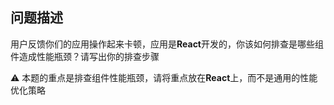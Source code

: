 ## 问题描述

<!-- 第一步：请使用「规范的md格式」详细描述问题 -->

<!-- 请二步：请在右侧选择合适的一到多个标签 -->

用户反馈你们的应用操作起来卡顿，应用是**React**开发的，你该如何排查是哪些组件造成性能瓶颈？请写出你的排查步骤

⚠️ 本题的重点是排查组件性能瓶颈，请将重点放在**React**上，而不是通用的性能优化策略